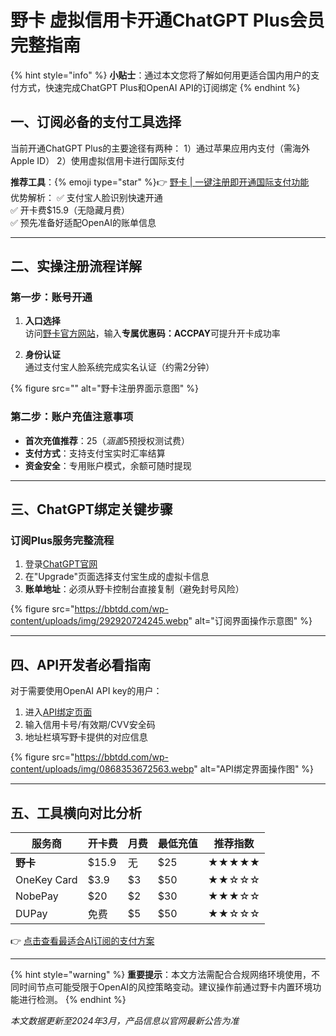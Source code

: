 # 野卡 虚拟信用卡开通ChatGPT Plus会员完整指南

{% hint style="info" %}
**小贴士**：通过本文您将了解如何用更适合国内用户的支付方式，快速完成ChatGPT Plus和OpenAI API的订阅绑定
{% endhint %}

## 一、订阅必备的支付工具选择
当前开通ChatGPT Plus的主要途径有两种：
1）通过苹果应用内支付（需海外Apple ID）
2）使用虚拟信用卡进行国际支付

**推荐工具**：{% emoji type="star" %}👉 [野卡 | 一键注册即开通国际支付功能](https://bbtdd.com/yeka)  
优势解析：
✅ 支付宝人脸识别快速开通  
✅ 开卡费$15.9（无隐藏月费）  
✅ 预先准备好适配OpenAI的账单信息

---

## 二、实操注册流程详解

### 第一步：账号开通
1. **入口选择**  
访问[野卡官方网站](https://bbtdd.com/yeka)，输入**专属优惠码：ACCPAY**可提升开卡成功率

2. **身份认证**  
通过支付宝人脸系统完成实名认证（约需2分钟）

{% figure src="" alt="野卡注册界面示意图" %}

### 第二步：账户充值注意事项
- **首次充值推荐**：$25（涵盖$5预授权测试费）
- **支付方式**：支持支付宝实时汇率结算
- **资金安全**：专用账户模式，余额可随时提现

---

## 三、ChatGPT绑定关键步骤
### 订阅Plus服务完整流程
1. 登录[ChatGPT官网](https://chat.openai.com/)
2. 在"Upgrade"页面选择支付宝生成的虚拟卡信息
3. **账单地址**：必须从野卡控制台直接复制（避免封号风险）

{% figure src="https://bbtdd.com/wp-content/uploads/img/292920724245.webp" alt="订阅界面操作示意图" %}

---

## 四、API开发者必看指南
对于需要使用OpenAI API key的用户：
1. 进入[API绑定页面](https://platform.openai.com/account/billing/payment-methods)
2. 输入信用卡号/有效期/CVV安全码
3. 地址栏填写野卡提供的对应信息

{% figure src="https://bbtdd.com/wp-content/uploads/img/0868353672563.webp" alt="API绑定界面操作图" %}

---

## 五、工具横向对比分析
|  服务商 | 开卡费 | 月费 | 最低充值 | 推荐指数 |
|---|---|---|---|---|
| **野卡**  | $15.9 | 无  | $25 | ★★★★★ |
| OneKey Card | $3.9  | $3  | $50 | ★★☆☆☆ |
| NobePay  | $20   | $2  | $30 | ★★★☆☆ |
| DUPay    | 免费  | $5  | $50 | ★★☆☆☆ |

👉 [点击查看最适合AI订阅的支付方案](https://bbtdd.com/yeka)

---

{% hint style="warning" %}
**重要提示**：本文方法需配合合规网络环境使用，不同时间节点可能受限于OpenAI的风控策略变动。建议操作前通过野卡内置环境功能进行检测。
{% endhint %}

*本文数据更新至2024年3月，产品信息以官网最新公告为准*